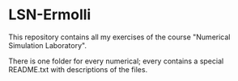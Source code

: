 # LSN-Ermolli
This repository contains all my exercises of the course "Numerical Simulation Laboratory".

There is one folder for every numerical; every contains a special README.txt with descriptions of the files.
